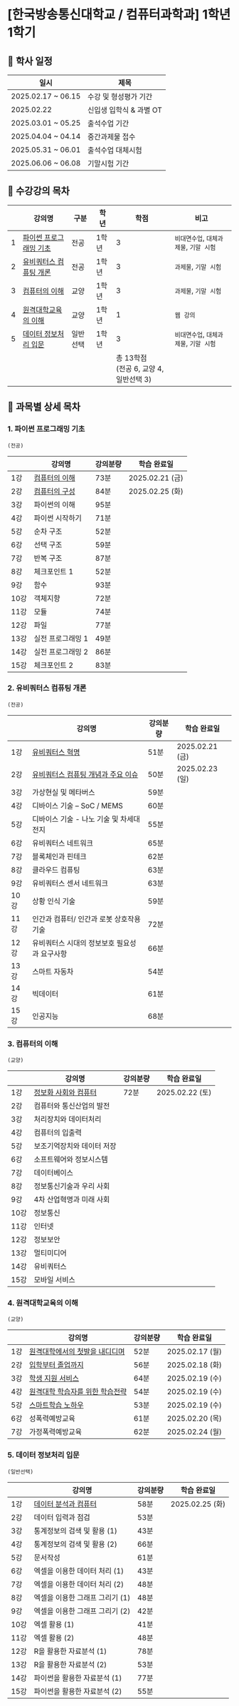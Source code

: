 # [한국방송통신대학교 / 컴퓨터과학과] 1학년 1학기

## 📅 학사 일정

| 일시                 | 제목              |
|--------------------|-----------------|
| 2025.02.17 ~ 06.15 | 수강 및 형성평가 기간    |
| 2025.02.22         | 신입생 입학식 & 과별 OT |
| 2025.03.01 ~ 05.25 | 출석수업 기간         |
| 2025.04.04 ~ 04.14 | 중간과제물 접수        |
| 2025.05.31 ~ 06.01 | 출석수업 대체시험       |
| 2025.06.06 ~ 06.08 | 기말시험 기간         |

## 📌 수강강의 목차

|   | 강의명                             | 구분   | 학년  | 학점                              | 비고                        |
|---|---------------------------------|------|-----|---------------------------------|---------------------------|
| 1 | [파이썬 프로그래밍 기초](#1-파이썬-프로그래밍-기초) | 전공   | 1학년 | 3                               | `비대면수업`, `대체과제물`, `기말 시험` |
| 2 | [유비쿼터스 컴퓨팅 개론](#2-유비쿼터스-컴퓨팅-개론) | 전공   | 1학년 | 3                               | `과제물`, `기말 시험`            |
| 3 | [컴퓨터의 이해](#3-컴퓨터의-이해)           | 교양   | 1학년 | 3                               | `과제물`, `기말 시험`            |
| 4 | [원격대학교육의 이해](#4-원격대학교육의-이해)     | 교양   | 1학년 | 1                               | `웹 강의`                    |
| 5 | [데이터 정보처리 입문](#5-데이터-정보처리-입문)   | 일반선택 | 1학년 | 3                               | `비대면수업`, `대체과제물`, `기말 시험` |
|   |                                 |      |     | 총 13학점 <br>(전공 6, 교양 4, 일반선택 3) |                           |

## 🔎 과목별 상세 목차

### 1. 파이썬 프로그래밍 기초

`(전공)`

|     | 강의명                      | 강의분량 | 학습 완료일         |
|-----|--------------------------|------|----------------|
| 1강  | [컴퓨터의 이해](python/s01.md) | 73분  | 2025.02.21 (금) |
| 2강  | [컴퓨터의 구성](python/s02.md) | 84분  | 2025.02.25 (화) |
| 3강  | 파이썬의 이해                  | 95분  |                |
| 4강  | 파이썬 시작하기                 | 71분  |                |
| 5강  | 순차 구조                    | 52분  |                |
| 6강  | 선택 구조                    | 59분  |                |
| 7강  | 반복 구조                    | 87분  |                |
| 8강  | 체크포인트 1                  | 52분  |                |
| 9강  | 함수                       | 93분  |                |
| 10강 | 객체지향                     | 72분  |                |
| 11강 | 모듈                       | 74분  |                |
| 12강 | 파일                       | 77분  |                |
| 13강 | 실전 프로그래밍 1               | 49분  |                |
| 14강 | 실전 프로그래밍 2               | 86분  |                |
| 15강 | 체크포인트 2                  | 83분  |                |

### 2. 유비쿼터스 컴퓨팅 개론

`(전공)`

|     | 강의명                                      | 강의분량 | 학습 완료일         |
|-----|------------------------------------------|------|----------------|
| 1강  | [유비쿼터스 혁명](ubiquitous/s01.md)            | 51분  | 2025.02.21 (금) |
| 2강  | [유비쿼터스 컴퓨팅 개념과 주요 이슈](ubiquitous/s02.md) | 50분  | 2025.02.23 (일) |
| 3강  | 가상현실 및 메타버스                              | 59분  |                |
| 4강  | 디바이스 기술 – SoC / MEMS                     | 60분  |                |
| 5강  | 디바이스 기술 - 나노 기술 및 차세대 전지                 | 55분  |                |
| 6강  | 유비쿼터스 네트워크                               | 65분  |                |
| 7강  | 블록체인과 핀테크                                | 62분  |                |
| 8강  | 클라우드 컴퓨팅                                 | 63분  |                |
| 9강  | 유비쿼터스 센서 네트워크                            | 63분  |                |
| 10강 | 상황 인식 기술                                 | 59분  |                |
| 11강 | 인간과 컴퓨터/ 인간과 로봇 상호작용 기술                  | 72분  |                |
| 12강 | 유비쿼터스 시대의 정보보호 필요성과 요구사항                 | 66분  |                |
| 13강 | 스마트 자동차                                  | 54분  |                |
| 14강 | 빅데이터                                     | 61분  |                |
| 15강 | 인공지능                                     | 68분  |                |

### 3. 컴퓨터의 이해

`(교양)`

|     | 강의명                            | 강의분량 | 학습 완료일         |
|-----|--------------------------------|------|----------------|
| 1강  | [정보화 사회와 컴퓨터](computer/s01.md) | 72분  | 2025.02.22 (토) |
| 2강  | 컴퓨터와 통신산업의 발전                  |      |                |
| 3강  | 처리장치와 데이터처리                    |      |                |
| 4강  | 컴퓨터의 입출력                       |      |                |
| 5강  | 보조기억장치와 데이터 저장                 |      |                |
| 6강  | 소프트웨어와 정보시스템                   |      |                |
| 7강  | 데이터베이스                         |      |                |
| 8강  | 정보통신기술과 우리 사회                  |      |                |
| 9강  | 4차 산업혁명과 미래 사회                 |      |                |
| 10강 | 정보통신                           |      |                |
| 11강 | 인터넷                            |      |                |
| 12강 | 정보보안                           |      |                |
| 13강 | 멀티미디어                          |      |                |
| 14강 | 유비쿼터스                          |      |                |
| 15강 | 모바일 서비스                        |      |                |

### 4. 원격대학교육의 이해

`(교양)`

|    | 강의명                               | 강의분량 | 학습 완료일         |
|----|-----------------------------------|------|----------------|
| 1강 | [원격대학에서의 첫발을 내디디며](intro/s01.md)  | 52분  | 2025.02.17 (월) |
| 2강 | [입학부터 졸업까지](intro/s02.md)         | 56분  | 2025.02.18 (화) |
| 3강 | [학생 지원 서비스](intro/s03.md)         | 64분  | 2025.02.19 (수) |
| 4강 | [원격대학 학습자를 위한 학습전략](intro/s04.md) | 54분  | 2025.02.19 (수) |
| 5강 | [스마트학습 노하우](intro/s05.md)         | 53분  | 2025.02.19 (수) |
| 6강 | 성폭력예방교육                           | 61분  | 2025.02.20 (목) |
| 7강 | 가정폭력예방교육                          | 62분  | 2025.02.24 (월) |

### 5. 데이터 정보처리 입문

`(일반선택)`

|     | 강의명                        | 강의분량 | 학습 완료일         |
|-----|----------------------------|------|----------------|
| 1강  | [데이터 분석과 컴퓨터](data/s01.md) | 58분  | 2025.02.25 (화) |
| 2강  | 데이터 입력과 점검                 | 53분  |                |
| 3강  | 통계정보의 검색 및 활용 (1)          | 43분  |                |
| 4강  | 통계정보의 검색 및 활용 (2)          | 66분  |                |
| 5강  | 문서작성                       | 61분  |                |
| 6강  | 엑셀을 이용한 데이터 처리 (1)         | 43분  |                |
| 7강  | 엑셀을 이용한 데이터 처리 (2)         | 48분  |                |
| 8강  | 엑셀을 이용한 그래프 그리기 (1)        | 48분  |                |
| 9강  | 엑셀을 이용한 그래프 그리기 (2)        | 42분  |                |
| 10강 | 엑셀 활용 (1)                  | 41분  |                |
| 11강 | 엑셀 활용 (2)                  | 48분  |                |
| 12강 | R을 활용한 자료분석 (1)            | 78분  |                |
| 13강 | R을 활용한 자료분석 (2)            | 53분  |                |
| 14강 | 파이썬을 활용한 자료분석 (1)          | 77분  |                |
| 15강 | 파이썬을 활용한 자료분석 (2)          | 55분  |                |
